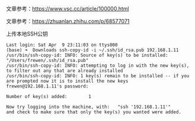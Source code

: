 

文章参考：https://www.vsc.cc/article/100000.html

文章参考：https://zhuanlan.zhihu.com/p/68577071





上传本地SSH公钥

```shell
Last login: Sat Apr  9 23:11:03 on ttys000
(base) ➜  Downloads ssh-copy-id -i ~/.ssh/id_rsa.pub 192.168.1.11
/usr/bin/ssh-copy-id: INFO: Source of key(s) to be installed: "/Users/frewen/.ssh/id_rsa.pub"
/usr/bin/ssh-copy-id: INFO: attempting to log in with the new key(s), to filter out any that are already installed
/usr/bin/ssh-copy-id: INFO: 1 key(s) remain to be installed -- if you are prompted now it is to install the new keys
frewen@192.168.1.11's password:

Number of key(s) added:        1

Now try logging into the machine, with:   "ssh '192.168.1.11'"
and check to make sure that only the key(s) you wanted were added.
```








